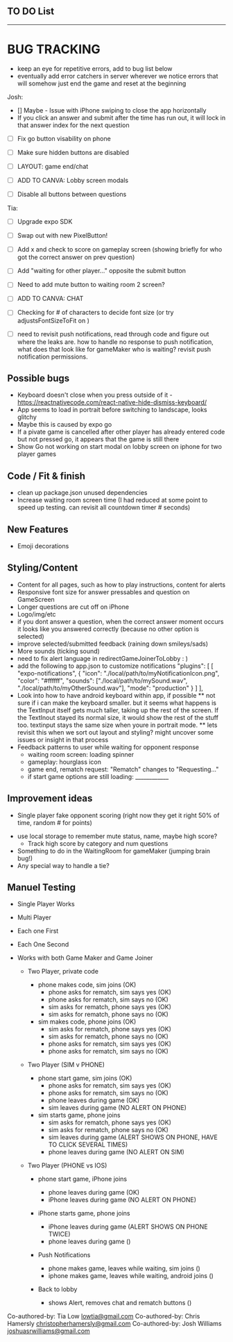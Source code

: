 ## TO DO List
***************************

 # BUG TRACKING
 - keep an eye for repetitive errors, add to bug list below
 - eventually add error catchers in server wherever we notice errors that will somehow just end the game and reset at the beginning


Josh:  
- [] Maybe - Issue with iPhone swiping to close the app horizontally
- If you click an answer and submit after the time has run out, it will lock in that answer index for the next question
- [ ] Fix go button visability on phone
- [ ] Make sure hidden buttons are disabled 
- [ ] LAYOUT: game end/chat
- [ ] ADD TO CANVA: Lobby screen modals
- [ ] Disable all buttons between questions


Tia: 
- [ ] Upgrade expo SDK 
- [ ] Swap out with new PixelButton!
- [ ] Add x and check to score on gameplay screen (showing briefly for who got the correct answer on prev question)
- [ ] Add "waiting for other player..." opposite the submit button
- [ ] Need to add mute button to waiting room 2 screen?
- [ ] ADD TO CANVA: CHAT
- [ ] Checking for # of characters to decide font size (or try adjustsFontSizeToFit on <Text>)

- [ ] need to revisit push notifications, read through code and figure out where the leaks are. how to handle no response to push notification, what does that look like for gameMaker who is waiting? revisit push notification permissions.



## Possible bugs
- Keyboard doesn't close when you press outside of it - https://reactnativecode.com/react-native-hide-dismiss-keyboard/
- App seems to load in portrait before switching to landscape, looks glitchy
 - Maybe this is caused by expo go
 - If a pivate game is cancelled after other player has already entered code but not pressed go, it appears that the game is still there
 - Show Go not working on start modal on lobby screen on iphone for two player games



## Code / Fit & finish
- clean up package.json unused dependencies
- Increase waiting room screen time (I had reduced at some point to speed up testing. can revisit all countdown timer # seconds)


## New Features
* Emoji decorations 

## Styling/Content
- Content for all pages, such as how to play instructions, content for alerts
- Responsive font size for answer pressables and question on GameScreen
 - Longer questions are cut off on iPhone
- Logo/img/etc
- if you dont answer a question, when the correct answer moment occurs it looks like you answered correctly (because no other option is selected)
- improve selected/submitted feedback (raining down smileys/sads)
- More sounds (ticking sound)
- need to fix alert language in redirectGameJoinerToLobby   : )
- add the following to app.json to customize notifications
    "plugins": [
      [
        "expo-notifications",
        {
          "icon": "./local/path/to/myNotificationIcon.png",
          "color": "#ffffff",
          "sounds": ["./local/path/to/mySound.wav", "./local/path/to/myOtherSound.wav"],
          "mode": "production"
        }
      ]
    ],
- Look into how to have android keyboard within app, if possible
  ** not sure if i can make the keyboard smaller. but it seems what happens is the TextInput itself gets much taller, taking up the rest of the screen. If the TextInout stayed its normal size, it would show the rest of the stuff too. textinput stays the same size when youre in portrait mode.
  ** lets revisit this when we sort out layout and styling? might uncover some issues or insight in that process
- Feedback patterns to user while waiting for opponent response
    - waiting room screen: loading spinner
    - gameplay: hourglass icon
    - game end, rematch request: "Rematch" changes to "Requesting..." 
    - if start game options are still loading: ____________

## Improvement ideas
* Single player fake opponent scoring (right now they get it right 50% of time, random # for points)
- use local storage to remember mute status, name, maybe high score? 
  - Track high score by category and num questions
- Something to do in the WaitingRoom for gameMaker (jumping brain bug!)
- Any special way to handle a tie?


## Manuel Testing
- Single Player Works
- Multi Player
- Each one First
- Each One Second
- Works with both Game Maker and Game Joiner 

  - Two Player, private code
    - phone makes code, sim joins (OK)
        - phone asks for rematch, sim says yes (OK)
        - phone asks for rematch, sim says no (OK)
        - sim asks for rematch, phone says yes (OK)
        - sim asks for rematch, phone says no (OK)
    - sim makes code, phone joins (OK)
        - sim asks for rematch, phone says yes (OK)
        - sim asks for rematch, phone says no (OK)
        - phone asks for rematch, sim says yes (OK)
        - phone asks for rematch, sim says no (OK)

  - Two Player (SIM v PHONE)
    - phone start game, sim joins (OK)
        - phone asks for rematch, sim says yes (OK)
        - phone asks for rematch, sim says no (OK)
        - phone leaves during game (OK)
        - sim leaves during game (NO ALERT ON PHONE)
    - sim starts game, phone joins
        - sim asks for rematch, phone says yes (OK)
        - sim asks for rematch, phone says no (OK)
        - sim leaves during game (ALERT SHOWS ON PHONE, HAVE TO CLICK SEVERAL TIMES)
        - phone leaves during game (NO ALERT ON SIM)

  - Two Player (PHONE vs IOS)
    - phone start game, iPhone joins
        - phone leaves during game (OK)
        - iPhone leaves during game (NO ALERT ON PHONE)
    - iPhone starts game, phone joins
        - iPhone leaves during game (ALERT SHOWS ON PHONE TWICE)
        - phone leaves during game ()

    - Push Notifications
      - phone makes game, leaves while waiting, sim joins ()
      - iphone makes game, leaves while waiting, android joins ()

    - Back to lobby
      - shows Alert, removes chat and rematch buttons ()



Co-authored-by: Tia Low <lowtia@gmail.com>
Co-authored-by: Chris Hamersly <christopherhamersly@gmail.com>
Co-authored-by: Josh Williams <joshuasrwilliams@gmail.com>
